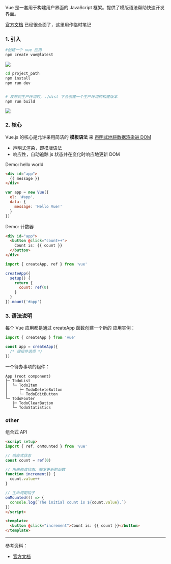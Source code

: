 
Vue 是一套用于构建用户界面的 JavaScript 框架。提供了模版语法帮助快速开发界面。

[官方文档](https://cn.vuejs.org/guide/introduction.html) 已经很全面了，这里用作临时笔记



### 1. 引入


```bash
#创建一个 vue 应用
npm create vue@latest
```

<img src="https://img-1301102143.cos.ap-beijing.myqcloud.com/20221228020404.png">


```bash
cd project_path
npm install
npm run dev


# 发布到生产环境时, ./dist 下会创建一个生产环境的构建版本
npm run build
```

<img src="https://img-1301102143.cos.ap-beijing.myqcloud.com/20221228022153.png">

### 2. 核心

Vue.js 的核心是允许采用简洁的 **模板语法** 来 <u> 声明式地将数据渲染进 DOM</u>

- 声明式渲染，即模版语法
- 响应性，自动追踪 js 状态并在变化时响应地更新 DOM




Demo: hello world

```html
<div id="app">
  {{ message }}
</div>
```

```js
var app = new Vue({
  el: '#app',
  data: {
    message: 'Hello Vue!'
  }
})
```

Demo: 计数器

```html
<div id="app">
  <button @click="count++">
    Count is: {{ count }}
  </button>
</div>
```

```js
import { createApp, ref } from 'vue'

createApp({
  setup() {
    return {
      count: ref(0)
    }
  }
}).mount('#app')
```












### 3. 语法说明

每个 Vue 应用都是通过 createApp 函数创建一个新的 应用实例：

```js
import { createApp } from 'vue'

const app = createApp({
  /* 根组件选项 */
})
```

一个待办事项的组件：

```
App (root component)
├─ TodoList
│  └─ TodoItem
│     ├─ TodoDeleteButton
│     └─ TodoEditButton
└─ TodoFooter
   ├─ TodoClearButton
   └─ TodoStatistics
```

### other

组合式 API 

```html
<script setup>
import { ref, onMounted } from 'vue'

// 响应式状态
const count = ref(0)

// 用来修改状态、触发更新的函数
function increment() {
  count.value++
}

// 生命周期钩子
onMounted(() => {
  console.log(`The initial count is ${count.value}.`)
})
</script>

<template>
  <button @click="increment">Count is: {{ count }}</button>
</template>
```







--------------

参考资料：
- [官方文档](https://cn.vuejs.org/guide/introduction.html)
